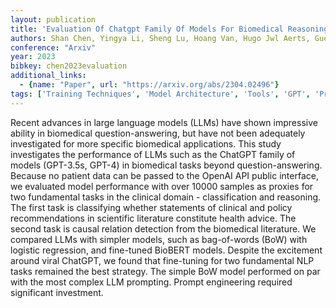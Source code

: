 ```yaml
---
layout: publication
title: 'Evaluation Of Chatgpt Family Of Models For Biomedical Reasoning And Classification'
authors: Shan Chen, Yingya Li, Sheng Lu, Hoang Van, Hugo Jwl Aerts, Guergana K. Savova, Danielle S. Bitterman
conference: "Arxiv"
year: 2023
bibkey: chen2023evaluation
additional_links:
  - {name: "Paper", url: "https://arxiv.org/abs/2304.02496"}
tags: ['Training Techniques', 'Model Architecture', 'Tools', 'GPT', 'Pretraining Methods', 'BERT', 'Fine-Tuning', 'Prompting', 'Applications']
---
```

Recent advances in large language models (LLMs) have shown impressive ability
in biomedical question-answering, but have not been adequately investigated for
more specific biomedical applications. This study investigates the performance
of LLMs such as the ChatGPT family of models (GPT-3.5s, GPT-4) in biomedical
tasks beyond question-answering. Because no patient data can be passed to the
OpenAI API public interface, we evaluated model performance with over 10000
samples as proxies for two fundamental tasks in the clinical domain -
classification and reasoning. The first task is classifying whether statements
of clinical and policy recommendations in scientific literature constitute
health advice. The second task is causal relation detection from the biomedical
literature. We compared LLMs with simpler models, such as bag-of-words (BoW)
with logistic regression, and fine-tuned BioBERT models. Despite the excitement
around viral ChatGPT, we found that fine-tuning for two fundamental NLP tasks
remained the best strategy. The simple BoW model performed on par with the most
complex LLM prompting. Prompt engineering required significant investment.
